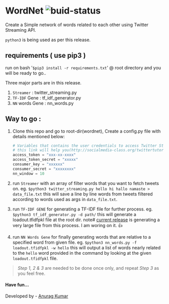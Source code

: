# WordNet ![buid-status](https://travis-ci.org/anuragkumarak95/wordnet.svg?branch=master)
Create a Simple network of words related to each other using Twitter Streaming API.

`python3` is being used as per this release.

## requirements ( use pip3 )
run on bash '`$pip3 install -r requirements.txt`' @ root directory and you will be ready to go..

Three major parts are in this release.
1. `Streamer` : twitter_streaming.py
2. `TF-IDF` Gene : tf_idf_generator.py
3. `NN` words Gene : nn_words.py  

## Way to go :
1. Clone this repo and go to root-dir(wordnet), Create a config.py file with details mentioned below:
    ```python
    # Variables that contains the user credentials to access Twitter Streaming API 
    # this link will help you(http://socialmedia-class.org/twittertutorial.html)
    access_token = "xxx-xx-xxxx"
    access_token_secret = "xxxxx"
    consumer_key = "xxxxxx"
    consumer_secret = "xxxxxxxx"
    nn_window = 10 
    ```
2. run `Streamer` with an array of filter words that you want to fetch tweets on.
eg. `$python3 twitter_streaming.py hello hi hallo namaste > data_file.txt`
this will save a line by line words from tweets filtered according to words used as args in `data_file.txt`.

3.  run `TF-IDF GENE` for generating a TF-IDF file for further process.
eg. `$python3 tf_idf_generator.py -d path/`
this will generate a loadout.tfidfpkl file at the root dir.
note# [current release](https://github.com/anuragkumarak95/wordnet/releases/tag/v0.0.1-beta) is generating a very large file from this process. I am woring on it. :+1: 

4. run `NN Words Gene` for finally generating words that are relative to a specified word from given file.
eg. `$python3 nn_words.py -f loadout.tfidfpkl -w hello`
this will output a list of words nearly related to the `hello` word provided in the command by looking at the given `loadout.tfidfpkl` file.

> *Step 1, 2 & 3* are needed to be done once only, and repeat *Step 3* as you feel free.

#### Have fun...

Developed by -
[Anurag Kumar](https://github.com/anuragkumarak95)
